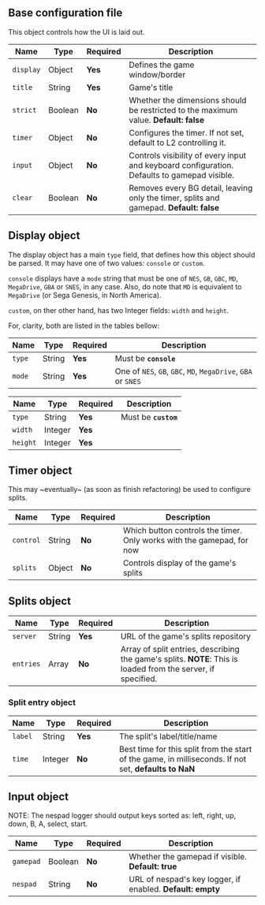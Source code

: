 ## Base configuration file

This object controls how the UI is laid out.

| **Name** | **Type** | **Required** | **Description** |
| --- | --- | --- | --- |
| `display` | Object | **Yes** | Defines the game window/border |
| `title` | String | **Yes** | Game's title |
| `strict` | Boolean | **No** | Whether the dimensions should be restricted to the maximum value. **Default: false** |
| `timer` | Object | **No** | Configures the timer. If not set, default to L2 controlling it. |
| `input` | Object | **No** | Controls visibility of every input and keyboard configuration. Defaults to gamepad visible. |
| `clear` | Boolean | **No** | Removes every BG detail, leaving only the timer, splits and gamepad. **Default: false** |


## Display object

The display object has a main `type` field, that defines how this object
should be parsed. It may have one of two values: `console` or `custom`.

`console` displays have a `mode` string that must be one of `NES`, `GB`,
`GBC`, `MD`, `MegaDrive`, `GBA` or `SNES`, in any case. Also, do note that
`MD` is equivalent to `MegaDrive` (or Sega Genesis, in North America).

`custom`, on ther other hand, has two Integer fields: `width` and `height`.

For, clarity, both are listed in the tables bellow:

| **Name** | **Type** | **Required** | **Description** |
| --- | --- | --- | --- |
| `type` | String | **Yes** | Must be **`console`** |
| `mode` | String | **Yes** | One of `NES`, `GB`, `GBC`, `MD`, `MegaDrive`, `GBA` or `SNES` |

| **Name** | **Type** | **Required** | **Description** |
| --- | --- | --- | --- |
| `type` | String | **Yes** | Must be **`custom`** |
| `width` | Integer | **Yes** | |
| `height` | Integer | **Yes** | |


## Timer object

This may \~eventually\~ (as soon as finish refactoring) be used to configure
splits.

| **Name** | **Type** | **Required** | **Description** |
| --- | --- | --- | --- |
| `control` | String | **No** | Which button controls the timer. Only works with the gamepad, for now |
| `splits` | Object | **No** | Controls display of the game's splits |


## Splits object

| **Name** | **Type** | **Required** | **Description** |
| --- | --- | --- | --- |
| `server` | String | **Yes** | URL of the game's splits repository |
| `entries` | Array | **No** | Array of split entries, describing the game's splits. **NOTE**: This is loaded from the server, if specified. |

### Split entry object

| **Name** | **Type** | **Required** | **Description** |
| --- | --- | --- | --- |
| `label` | String | **Yes** | The split's label/title/name |
| `time` | Integer | **No** | Best time for this split from the start of the game, in milliseconds. If not set, **defaults to NaN** |


## Input object

NOTE: The nespad logger should output keys sorted as: left, right, up, down, B, A, select, start.

| **Name** | **Type** | **Required** | **Description** |
| --- | --- | --- | --- |
| `gamepad` | Boolean | **No** | Whether the gamepad if visible. **Default: true** |
| `nespad` | String | **No** | URL of nespad's key logger, if enabled. **Default: empty** |

